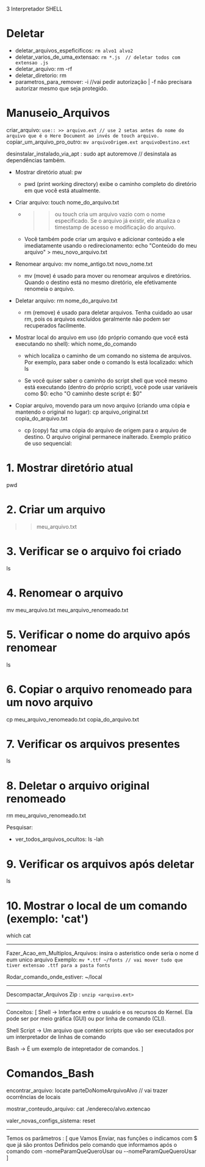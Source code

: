 3 Interpretador SHELL

# Deletar
- deletar_arquivos_espeficificos: `rm alvo1 alvo2`
- deletar_varios_de_uma_extensao: `rm *.js  // deletar todos com extensao .js`
- deletar_arquivo: rm -rf <file>
- deletar_diretorio: rm <diretorio>
- parametros_para_remover: -i //vai pedir autorização | -f não precisara autorizar mesmo que seja protegido.

# Manuseio_Arquivos
criar_arquivo: `use:: >> arquivo.ext // use 2 setas antes do nome do arquivo que é o Here Document ao invés de touch arquivo.`
copiar_um_arquivo_pro_outro: `mv arquivoOrigem.ext arquivoDestino.ext`

desinstalar_instalado_via_apt : sudo apt autoremove
<PACOTE>  // desinstala as dependências também.


 * Mostrar diretório atual:
   pw

   * pwd (print working directory) exibe o caminho completo do diretório em que você está atualmente.
 * Criar arquivo:
   touch nome_do_arquivo.txt

   * >> ou touch cria um arquivo vazio com o nome especificado. Se o arquivo já existir, ele atualiza o timestamp de acesso e modificação do arquivo.
   * Você também pode criar um arquivo e adicionar conteúdo a ele imediatamente usando o redirecionamento:
     echo "Conteúdo do meu arquivo" > meu_novo_arquivo.txt

 * Renomear arquivo:
   mv nome_antigo.txt novo_nome.txt

   * mv (move) é usado para mover ou renomear arquivos e diretórios. Quando o destino está no mesmo diretório, ele efetivamente renomeia o arquivo.
 * Deletar arquivo:
   rm nome_do_arquivo.txt

   * rm (remove) é usado para deletar arquivos. Tenha cuidado ao usar rm, pois os arquivos excluídos geralmente não podem ser recuperados facilmente.
 * Mostrar local do arquivo em uso (do próprio comando que você está executando no shell):
   which nome_do_comando

   * which localiza o caminho de um comando no sistema de arquivos. Por exemplo, para saber onde o comando ls está localizado:
     which ls

   * Se você quiser saber o caminho do script shell que você mesmo está executando (dentro do próprio script), você pode usar variáveis como $0:
     echo "O caminho deste script é: $0"

 * Copiar arquivo, movendo para um novo arquivo (criando uma cópia e mantendo o original no lugar):
   cp arquivo_original.txt copia_do_arquivo.txt

   * cp (copy) faz uma cópia do arquivo de origem para o arquivo de destino. O arquivo original permanece inalterado.
Exemplo prático de uso sequencial:
# 1. Mostrar diretório atual
pwd

# 2. Criar um arquivo
>> meu_arquivo.txt

# 3. Verificar se o arquivo foi criado
ls

# 4. Renomear o arquivo
mv meu_arquivo.txt meu_arquivo_renomeado.txt

# 5. Verificar o nome do arquivo após renomear
ls

# 6. Copiar o arquivo renomeado para um novo arquivo
cp meu_arquivo_renomeado.txt copia_do_arquivo.txt

# 7. Verificar os arquivos presentes
ls

# 8. Deletar o arquivo original renomeado
rm meu_arquivo_renomeado.txt

Pesquisar:
- ver_todos_arquivos_ocultos: ls -lah

# 9. Verificar os arquivos após deletar
ls

# 10. Mostrar o local de um comando (exemplo: 'cat')
which cat

---
Fazer_Acao_em_Multiplos_Arquivos: insira o asteristico onde seria o nome d eum unico arquivo
	Exemplo: `mv *.ttf ~/fonts // vai mover tudo que tiver extensao .ttf para a pasta fonts`

Rodar_comando_onde_estiver: <comando> ~/local

---

Descompactar_Arquivos
Zip : `unzip <arquivo.ext>`

---

Conceitos: [
  Shell -> Interface entre o usuário e os recursos do Kernel. Ela pode ser por meio gráfica (GUI) ou por linha de comando (CLI).

Shell Script -> Um arquivo que contém scripts que vão ser executados por um interpretador de linhas de comando

Bash -> É um exemplo de intepretador de comandos.
]

# Comandos_Bash

encontrar_arquivo: locate parteDoNomeArquivoAlvo // vai trazer ocorrências de locais

mostrar_conteudo_arquivo: cat ./endereco/alvo.extencao

valer_novas_configs_sistema: reset


---

Temos os parâmetros : [
que Vamos Enviar, nas funções o indicamos com $
que já são prontos Definidos pelo comando que informamos após o comando com -nomeParamQueQueroUsar  ou --nomeParamQueQueroUsar
]

